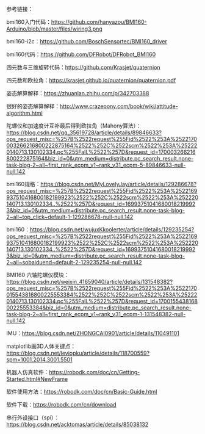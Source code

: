 参考链接：

bmi160入门代码：https://github.com/hanyazou/BMI160-Arduino/blob/master/files/wiring3.png

bmi160-i2c：https://github.com/BoschSensortec/BMI160_driver

bmi160代码：https://github.com/DFRobot/DFRobot_BMI160

四元数与三维旋转代码：https://github.com/Krasjet/quaternion

四元数和欧拉角：https://krasjet.github.io/quaternion/quaternion.pdf

姿态解算解释：https://zhuanlan.zhihu.com/p/342703388

很好的姿态解算解释：http://www.crazepony.com/book/wiki/attitude-algorithm.html

陀螺仪和加速度计互补最后得到欧拉角（Mahony算法）：https://blog.csdn.net/qq_35619728/article/details/89846633?ops_request_misc=%257B%2522request%255Fid%2522%253A%2522170003266216800222875164%2522%252C%2522scm%2522%253A%252220140713.130102334.pc%255Fall.%2522%257D&request_id=170003266216800222875164&biz_id=0&utm_medium=distribute.pc_search_result.none-task-blog-2~all~first_rank_ecpm_v1~rank_v31_ecpm-5-89846633-null-null.142

bmi160规格：https://blog.csdn.net/MyLovelyJay/article/details/129286678?ops_request_misc=%257B%2522request%255Fid%2522%253A%2522169937510416800182199923%2522%252C%2522scm%2522%253A%252220140713.130102334..%2522%257D&request_id=169937510416800182199923&biz_id=0&utm_medium=distribute.pc_search_result.none-task-blog-2~all~top_click~default-1-129286678-null-null.142

bmi160：https://blog.csdn.net/wujuxKkoolerter/article/details/129235254?ops_request_misc=%257B%2522request%255Fid%2522%253A%2522169937510416800182199923%2522%252C%2522scm%2522%253A%252220140713.130102334..%2522%257D&request_id=169937510416800182199923&biz_id=0&utm_medium=distribute.pc_search_result.none-task-blog-2~all~sobaiduend~default-2-129235254-null-null.142

BMI160 六轴陀螺仪模块：https://blog.csdn.net/weixin_41659040/article/details/131548382?ops_request_misc=%257B%2522request%255Fid%2522%253A%2522170015543816800225553384%2522%252C%2522scm%2522%253A%252220140713.130102334.pc%255Fall.%2522%257D&request_id=170015543816800225553384&biz_id=0&utm_medium=distribute.pc_search_result.none-task-blog-2~all~first_rank_ecpm_v1~rank_v31_ecpm-1-131548382-null-null.142

IMU：https://blog.csdn.net/ZHONGCAI0901/article/details/110491101

matplotlib画3D人体关键点：https://blog.csdn.net/leviopku/article/details/118700559?spm=1001.2014.3001.5501

机器人仿真软件：https://robodk.com/doc/cn/Getting-Started.html#NewFrame

软件使用方法：https://robodk.com/doc/cn/Basic-Guide.html

软件下载：https://robodk.com/cn/download

串行外设接口（spi）：https://blog.csdn.net/acktomas/article/details/85038132